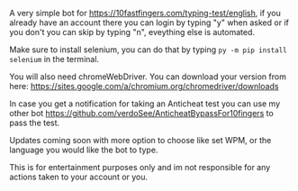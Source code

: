 A very simple bot for https://10fastfingers.com/typing-test/english, if you already have an account there you can login by typing "y" when asked or if you don't you can skip by typing "n", eveything else is automated.

Make sure to install selenium, you can do that by typing ```py -m pip install selenium``` in the terminal.

You will also need chromeWebDriver. You can download your version from here: https://sites.google.com/a/chromium.org/chromedriver/downloads

In case you get a notification for taking an Anticheat test you can use my other bot https://github.com/verdoSee/AnticheatBypassFor10fingers to pass the test.

Updates coming soon with more option to choose like set WPM, or the language you would like the bot to type.

This is for entertainment purposes only and im not responsible for any actions taken to your account or you.
